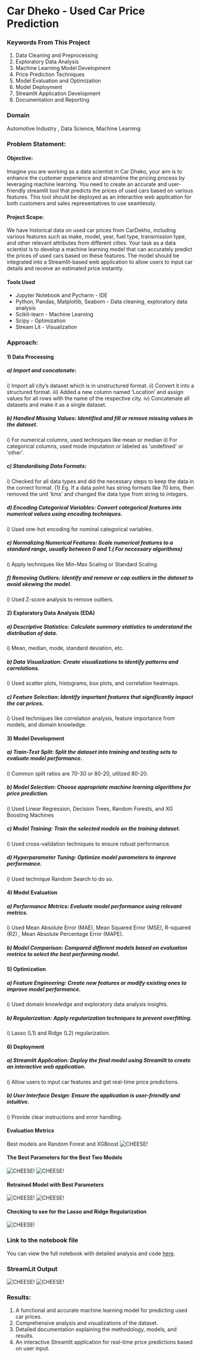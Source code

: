 # Car Dheko - Used Car Price Prediction

### Keywords From This Project
1.	Data Cleaning and Preprocessing
2.	Exploratory Data Analysis
3.	Machine Learning Model Development
4.	Price Prediction Techniques
5.	Model Evaluation and Optimization
6.	Model Deployment
7.	Streamlit Application Development
8.	Documentation and Reporting

### Domain
Automotive Industry , Data Science, Machine Learning

### Problem Statement:

#### Objective:
Imagine you are working as a data scientist in Car Dheko, your aim is to enhance the customer experience and streamline the pricing process by leveraging machine learning. You need to create an accurate and user-friendly streamlit tool that predicts the prices of used cars based on various features. This tool should be deployed as an interactive web application for both customers and sales representatives to use seamlessly.

#### Project Scope:
We have historical data on used car prices from CarDekho, including various features such as make, model, year, fuel type, transmission type, and other relevant attributes from different cities. Your task as a data scientist is to develop a machine learning model that can accurately predict the prices of used cars based on these features. The model should be integrated into a Streamlit-based web application to allow users to input car details and receive an estimated price instantly.

#### Tools Used

- Jupyter Notebook and Pycharm - IDE
- Python, Pandas, Matplotlib, Seaborn - Data cleaning, exploratory data analysis
- Scikit-learn - Machine Learning
- Scipy - Optimization
- Stream Lit - Visualization 


### Approach:

#### 1)	 Data Processing
##### a)	Import and concatenate:
i)	Import all city’s dataset which is in unstructured format.
ii)	Convert it into a  structured format.
iii)	Added a new column named ‘Location’ and assign values for all rows with the name of the respective city.
iv)	Concatenate all datasets and make it as a single dataset.
##### b)	Handled Missing Values: Identified and fill or remove missing values in the dataset.
i)	For numerical columns, used techniques like mean or median
ii)	For categorical columns, used mode imputation or labeled as 'undefined' or 'other'.
##### c)	Standardising Data Formats:
i)	Checked for all data types and did the necessary steps to keep the data in the correct format.
(1)	Eg. If a data point has string formats like 70 kms, then removed the unit ‘kms’ and changed the data type from string to integers.
##### d)	Encoding Categorical Variables: Convert categorical features into numerical values using encoding techniques.
i)	Used one-hot encoding for nominal categorical variables.
##### e)	Normalizing Numerical Features: Scale numerical features to a standard range, usually between 0 and 1.( For necessary algorithms)
i)	Apply techniques like Min-Max Scaling or Standard Scaling.
##### f)	Removing Outliers: Identify and remove or cap outliers in the dataset to avoid skewing the model.
i)	Used Z-score analysis to remove outliers.


#### 2)	 Exploratory Data Analysis (EDA)
##### a)	Descriptive Statistics: Calculate summary statistics to understand the distribution of data.
i)	Mean, median, mode, standard deviation, etc.
##### b)	Data Visualization: Create visualizations to identify patterns and correlations.
i)	Used scatter plots, histograms, box plots, and correlation heatmaps.
##### c)	Feature Selection: Identify important features that significantly impact the car prices.
i)	Used techniques like correlation analysis, feature importance from models, and domain knowledge.

#### 3)	 Model Development
##### a)	Train-Test Split: Split the dataset into training and testing sets to evaluate model performance.
i)	Common split ratios are 70-30 or 80-20, utilized 80-20.
##### b)	Model Selection: Choose appropriate machine learning algorithms for price prediction.
i)	Used Linear Regression, Decision Trees, Random Forests, and XG Boosting Machines
##### c)	Model Training: Train the selected models on the training dataset.
i)	Used cross-validation techniques to ensure robust performance.
##### d)	Hyperparameter Tuning: Optimize model parameters to improve performance.
i)	Used technique Random Search to do so.

#### 4)	 Model Evaluation
##### a)	Performance Metrics: Evaluate model performance using relevant metrics.
i)	Used Mean Absolute Error (MAE), Mean Squared Error (MSE), R-squared (R2) , Mean Absolute Percentage Error (MAPE).
##### b)	Model Comparison: Compared different models based on evaluation metrics to select the best performing model.

#### 5)	 Optimization
##### a)	Feature Engineering: Create new features or modify existing ones to improve model performance.
i)	Used domain knowledge and exploratory data analysis insights.
##### b)	Regularization: Apply regularization techniques to prevent overfitting.
i)	Lasso (L1) and Ridge (L2) regularization.

#### 6)	 Deployment
##### a)	Streamlit Application: Deploy the final model using Streamlit to create an interactive web application.
i)	Allow users to input car features and get real-time price predictions.
##### b)	User Interface Design: Ensure the application is user-friendly and intuitive.
i)	Provide clear instructions and error handling.

#### Evaluation Metrics
Best models are Random Forest and XGBoost
![CHEESE!](EvaluationMetrics.png)

#### The Best Parameters for the Best Two Models
![CHEESE!](RandomForestBestParam.png)
![CHEESE!](XGBoostBestParam.png)

#### Retrained Model with Best Parameters
![CHEESE!](RandomForestRetrained.png)
![CHEESE!](XGboostRetrained.png)

#### Checking to see for the Lasso and Ridge Regularization
![CHEESE!](LassoRidge.png)

### Link to the notebook file
You can view the full notebook with detailed analysis and code [here](./Main.ipynb).

### StreamLit Output 
![CHEESE!](Page1StremLit.png)
![CHEESE!](Page2StreamLit.png)

### Results: 
1.	A functional and accurate machine learning model for predicting used car prices.
2.	Comprehensive analysis and visualizations of the dataset.
3.	Detailed documentation explaining the methodology, models, and results.
4.	An interactive Streamlit application for real-time price predictions based on user input.


